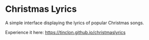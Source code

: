 # Christmas Lyrics

A simple interface displaying the lyrics of popular Christmas songs.

Experience it here: https://tinclon.github.io/christmaslyrics